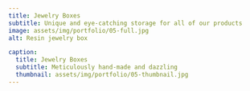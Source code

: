 ```yaml
---
title: Jewelry Boxes
subtitle: Unique and eye-catching storage for all of our products
image: assets/img/portfolio/05-full.jpg
alt: Resin jewelry box

caption:
  title: Jewelry Boxes
  subtitle: Meticulously hand-made and dazzling
  thumbnail: assets/img/portfolio/05-thumbnail.jpg
---
```

